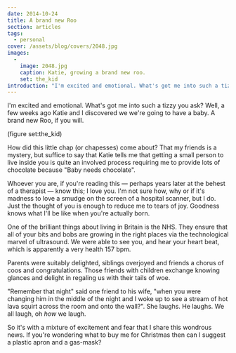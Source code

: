 ```yaml
---
date: 2014-10-24
title: A brand new Roo
section: articles
tags:
  - personal 
cover: /assets/blog/covers/2048.jpg
images:
  -
    image: 2048.jpg
    caption: Katie, growing a brand new roo.
    set: the_kid
introduction: "I'm excited and emotional. What's got me into such a tizzy you ask? Well, a few weeks ago Katie and I discovered we we're going to have a baby. A brand new Roo, if you will."
---
```

I'm excited and emotional. What's got me into such a tizzy you ask? Well, a few weeks ago Katie and I discovered we we're going to have a baby. A brand new Roo, if you will.

(figure set:the_kid)

How did this little chap (or chapesses) come about? That my friends is a mystery, but suffice to say that Katie tells me that getting a small person to live inside you is quite an involved process requiring me to provide lots of chocolate because "Baby needs chocolate".

Whoever you are, if you're reading this — perhaps years later at the behest of a therapist — know this; I love you. I'm not sure how, why or if it's madness to love a smudge on the screen of a hospital scanner, but I do. Just the thought of you is enough to reduce me to tears of joy. Goodness knows what I'll be like when you're actually born.

One of the brilliant things about living in Britain is the NHS. They ensure that all of your bits and bobs are growing in the right places via the technological marvel of ultrasound. We were able to see you, and hear your heart beat, which is apparently a very health 157 bpm.

Parents were suitably delighted, siblings overjoyed and friends a chorus of coos and congratulations. Those friends with children exchange knowing glances and delight in regaling us with their tails of woe.

"Remember that night" said one friend to his wife, "when you were changing him in the middle of the night and I woke up to see a stream of hot lava squirt across the room and onto the wall?". She laughs. He laughs. We all laugh, oh _how_ we laugh.

So it's with a mixture of excitement and fear that I share this wondrous news. If you're wondering what to buy me for Christmas then can I suggest a plastic apron and a gas-mask?
